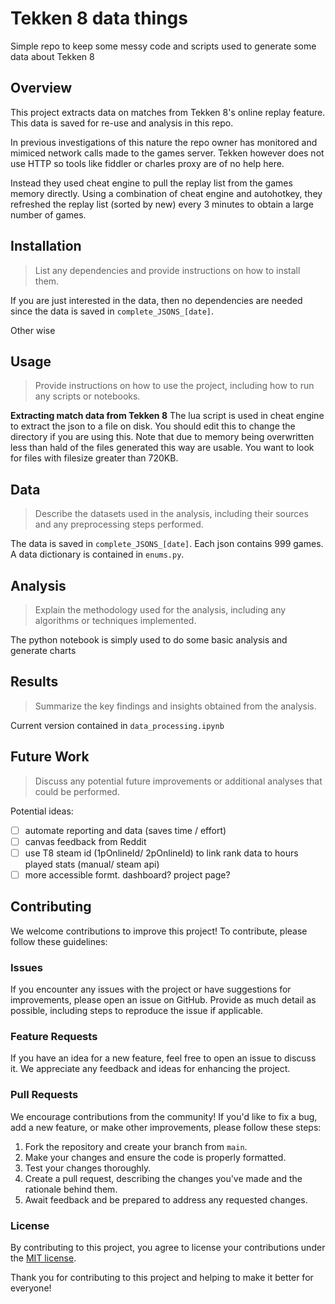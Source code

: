 # Tekken 8 data things

Simple repo to keep some messy code and scripts used to generate some data about Tekken 8

## Overview

This project extracts data on matches from Tekken 8's online replay feature. This data is saved for re-use and analysis in this repo. 

In previous investigations of this nature the repo owner has monitored and mimiced network calls made to the games server. Tekken however does not use HTTP so tools like fiddler or charles proxy are of no help here.

Instead they used cheat engine to pull the replay list from the games memory directly. Using a combination of cheat engine and autohotkey, they refreshed the replay list (sorted by new) every 3 minutes to obtain a large number of games. 

## Installation
> List any dependencies and provide instructions on how to install them.

If you are just interested in the data, then no dependencies are needed since the data is saved in `complete_JSONS_[date]`. 

Other wise 

## Usage
> Provide instructions on how to use the project, including how to run any scripts or notebooks.

**Extracting match data from Tekken 8** 
The lua script is used in cheat engine to extract the json to a file on disk. You should edit this to change the directory if you are using this.
Note that due to memory being overwritten less than hald of the files generated this way are usable. You want to look for files with filesize greater than 720KB.

## Data
> Describe the datasets used in the analysis, including their sources and any preprocessing steps performed.

The data is saved in `complete_JSONS_[date]`. Each json contains 999 games.
A data dictionary is contained in `enums.py`.

## Analysis
> Explain the methodology used for the analysis, including any algorithms or techniques implemented.

The python notebook is simply used to do some basic analysis and generate charts

## Results
> Summarize the key findings and insights obtained from the analysis.

Current version contained in `data_processing.ipynb`

## Future Work
> Discuss any potential future improvements or additional analyses that could be performed.

Potential ideas:
- [ ] automate reporting and data (saves time / effort) 
- [ ] canvas feedback from Reddit 
- [ ] use T8 steam id (1pOnlineId/ 2pOnlineId) to link rank data to hours played stats (manual/ steam api)
- [ ] more accessible formt. dashboard? project page?

## Contributing

We welcome contributions to improve this project! To contribute, please follow these guidelines:

### Issues

If you encounter any issues with the project or have suggestions for improvements, please open an issue on GitHub. Provide as much detail as possible, including steps to reproduce the issue if applicable.

### Feature Requests

If you have an idea for a new feature, feel free to open an issue to discuss it. We appreciate any feedback and ideas for enhancing the project.

### Pull Requests

We encourage contributions from the community! If you'd like to fix a bug, add a new feature, or make other improvements, please follow these steps:

1. Fork the repository and create your branch from `main`.
2. Make your changes and ensure the code is properly formatted.
3. Test your changes thoroughly.
4. Create a pull request, describing the changes you've made and the rationale behind them.
5. Await feedback and be prepared to address any requested changes.

### License

By contributing to this project, you agree to license your contributions under the [MIT license](https://opensource.org/license/mit).

Thank you for contributing to this project and helping to make it better for everyone!

